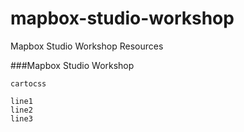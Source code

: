 # mapbox-studio-workshop
Mapbox Studio Workshop Resources

###Mapbox Studio Workshop

`cartocss`

```
line1
line2
line3
```
